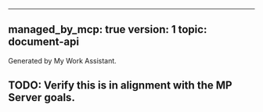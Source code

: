 <!--
⚙️  This file is generated and managed by the My Work Assistant MCP Server.
Do not edit directly.
To modify content, update:
  .my_work_assistant/my-work-assistant.config.json
-->
---
managed_by_mcp: true
version: 1
topic: document-api
---
Generated by My Work Assistant.

## TODO: Verify this is in alignment with the MP Server goals.